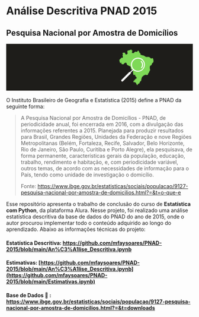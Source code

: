 # Análise Descritiva PNAD 2015
## Pesquisa Nacional por Amostra de Domicílios

![alt text](https://github.com/mfaysoares/PNAD-2015/blob/main/cover.png)

O Instituto Brasileiro de Geografia e Estatística (2015) define a PNAD da seguinte forma:
> A Pesquisa Nacional por Amostra de Domicílios - PNAD, de periodicidade anual, foi encerrada em 2016, com a divulgação das informações referentes a 2015. Planejada para produzir resultados para Brasil, Grandes Regiões, Unidades da Federação e nove Regiões Metropolitanas (Belém, Fortaleza, Recife, Salvador, Belo Horizonte, Rio de Janeiro, São Paulo, Curitiba e Porto Alegre), ela pesquisava, de forma permanente, características gerais da população, educação, trabalho, rendimento e habitação, e, com periodicidade variável, outros temas, de acordo com as necessidades de informação para o País, tendo como unidade de investigação o domicílio.
> 
> Fonte: https://www.ibge.gov.br/estatisticas/sociais/populacao/9127-pesquisa-nacional-por-amostra-de-domicilios.html?=&t=o-que-e

Esse repositório apresenta o trabalho de conclusão do curso de **Estatística com Python**, da plataforma Alura. Nesse projeto, foi realizado uma análise estatística descritiva da base de dados do PNAD do ano de 2015, onde o autor procurou implementar todo o conteúdo adquirido ao longo do aprendizado. Abaixo as informações técnicas do projeto:

#### Estatística Descritiva: https://github.com/mfaysoares/PNAD-2015/blob/main/An%C3%A1lise_Descritiva.ipynb
#### Estimativas: [https://github.com/mfaysoares/PNAD-2015/blob/main/An%C3%A1lise_Descritiva.ipynb](https://github.com/mfaysoares/PNAD-2015/blob/main/Estimativas.ipynb)
#### Base de Dados :open_book: : https://www.ibge.gov.br/estatisticas/sociais/populacao/9127-pesquisa-nacional-por-amostra-de-domicilios.html?=&t=downloads

